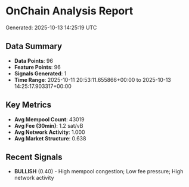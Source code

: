 # OnChain Analysis Report
Generated: 2025-10-13 14:25:19 UTC

## Data Summary
- **Data Points**: 96
- **Feature Points**: 96
- **Signals Generated**: 1
- **Time Range**: 2025-10-11 20:53:11.655866+00:00 to 2025-10-13 14:25:17.903317+00:00

## Key Metrics
- **Avg Mempool Count**: 43019
- **Avg Fee (30min)**: 1.2 sat/vB
- **Avg Network Activity**: 1.000
- **Avg Market Structure**: 0.638

## Recent Signals
- **BULLISH** (0.40) - High mempool congestion; Low fee pressure; High network activity
